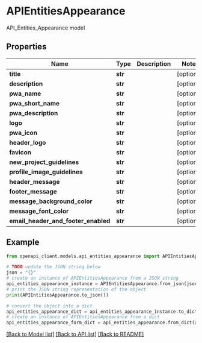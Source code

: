 # APIEntitiesAppearance

API_Entities_Appearance model

## Properties

Name | Type | Description | Notes
------------ | ------------- | ------------- | -------------
**title** | **str** |  | [optional] 
**description** | **str** |  | [optional] 
**pwa_name** | **str** |  | [optional] 
**pwa_short_name** | **str** |  | [optional] 
**pwa_description** | **str** |  | [optional] 
**logo** | **str** |  | [optional] 
**pwa_icon** | **str** |  | [optional] 
**header_logo** | **str** |  | [optional] 
**favicon** | **str** |  | [optional] 
**new_project_guidelines** | **str** |  | [optional] 
**profile_image_guidelines** | **str** |  | [optional] 
**header_message** | **str** |  | [optional] 
**footer_message** | **str** |  | [optional] 
**message_background_color** | **str** |  | [optional] 
**message_font_color** | **str** |  | [optional] 
**email_header_and_footer_enabled** | **str** |  | [optional] 

## Example

```python
from openapi_client.models.api_entities_appearance import APIEntitiesAppearance

# TODO update the JSON string below
json = "{}"
# create an instance of APIEntitiesAppearance from a JSON string
api_entities_appearance_instance = APIEntitiesAppearance.from_json(json)
# print the JSON string representation of the object
print(APIEntitiesAppearance.to_json())

# convert the object into a dict
api_entities_appearance_dict = api_entities_appearance_instance.to_dict()
# create an instance of APIEntitiesAppearance from a dict
api_entities_appearance_form_dict = api_entities_appearance.from_dict(api_entities_appearance_dict)
```
[[Back to Model list]](../README.md#documentation-for-models) [[Back to API list]](../README.md#documentation-for-api-endpoints) [[Back to README]](../README.md)


